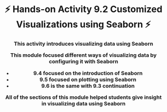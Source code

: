 <h1 align="center">⚡ Hands-on Activity 9.2 Customized Visualizations using Seaborn ⚡</h1>
<h3 align="center">This activity introduces visualizing data using Seaborn
  
This module focused different ways of visualizing data by configuring it with Seaborn
* 9.4 focused on the introduction of Seaborn
* 9.5 focused on plotting using Seaborn
* 9.6 is the same with 9.3 continuation 

<p align = "center"> All of the sections of this module helped students give insight in visualizing data using Seaborn  </p>

